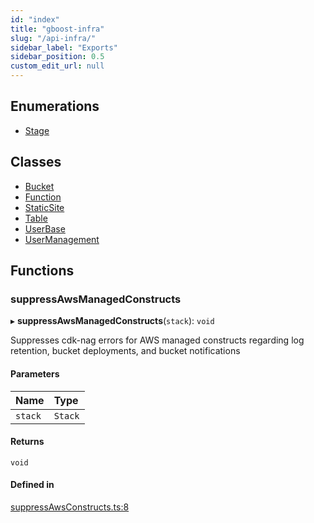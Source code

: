 ```yaml
---
id: "index"
title: "gboost-infra"
slug: "/api-infra/"
sidebar_label: "Exports"
sidebar_position: 0.5
custom_edit_url: null
---
```


## Enumerations

- [Stage](enums/Stage.md)

## Classes

- [Bucket](classes/Bucket.md)
- [Function](classes/Function.md)
- [StaticSite](classes/StaticSite.md)
- [Table](classes/Table.md)
- [UserBase](classes/UserBase.md)
- [UserManagement](classes/UserManagement.md)

## Functions

### suppressAwsManagedConstructs

▸ **suppressAwsManagedConstructs**(`stack`): `void`

Suppresses cdk-nag errors for AWS managed constructs regarding log
retention, bucket deployments, and bucket notifications

#### Parameters

| Name | Type |
| :------ | :------ |
| `stack` | `Stack` |

#### Returns

`void`

#### Defined in

[suppressAwsConstructs.ts:8](https://github.com/awslabs/green-boost/blob/822aaf4/packages/gboost-infra/src/suppressAwsConstructs.ts#L8)

